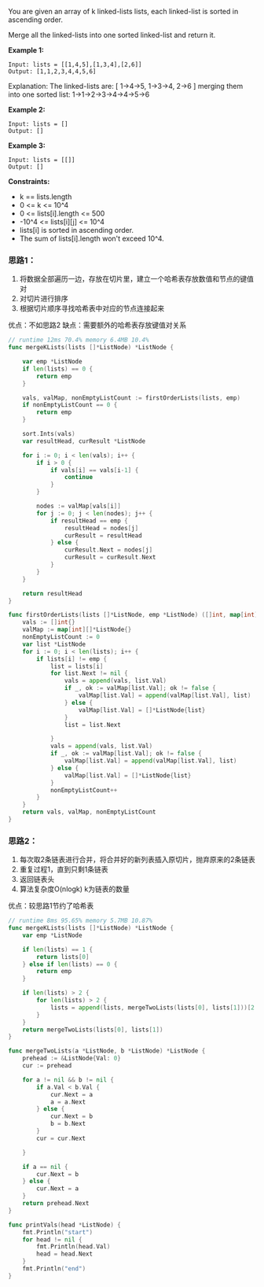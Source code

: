 You are given an array of k linked-lists lists, each linked-list is sorted in ascending order.

Merge all the linked-lists into one sorted linked-list and return it.

 

**Example 1:**
```
Input: lists = [[1,4,5],[1,3,4],[2,6]]
Output: [1,1,2,3,4,4,5,6]
```
Explanation: The linked-lists are:
[
  1->4->5,
  1->3->4,
  2->6
]
merging them into one sorted list:
1->1->2->3->4->4->5->6

**Example 2:**
```
Input: lists = []
Output: []
```
**Example 3:**
```
Input: lists = [[]]
Output: []
```

**Constraints:**

- k == lists.length
- 0 <= k <= 10^4
- 0 <= lists[i].length <= 500
- -10^4 <= lists[i][j] <= 10^4
- lists[i] is sorted in ascending order.
- The sum of lists[i].length won't exceed 10^4.

### 思路1：
1. 将数据全部遍历一边，存放在切片里，建立一个哈希表存放数值和节点的键值对
2. 对切片进行排序
3. 根据切片顺序寻找哈希表中对应的节点连接起来

优点：不如思路2
缺点：需要额外的哈希表存放键值对关系
   
```go
// runtime 12ms 70.4% memory 6.4MB 10.4%
func mergeKLists(lists []*ListNode) *ListNode {

	var emp *ListNode
	if len(lists) == 0 {
		return emp
	}

	vals, valMap, nonEmptyListCount := firstOrderLists(lists, emp)
	if nonEmptyListCount == 0 {
		return emp
	}

	sort.Ints(vals)
	var resultHead, curResult *ListNode

	for i := 0; i < len(vals); i++ {
		if i > 0 {
			if vals[i] == vals[i-1] {
				continue
			}
		}

		nodes := valMap[vals[i]]
		for j := 0; j < len(nodes); j++ {
			if resultHead == emp {
				resultHead = nodes[j]
				curResult = resultHead
			} else {
				curResult.Next = nodes[j]
				curResult = curResult.Next
			}
		}
	}

	return resultHead
}

func firstOrderLists(lists []*ListNode, emp *ListNode) ([]int, map[int][]*ListNode, int) {
	vals := []int{}
	valMap := map[int][]*ListNode{}
	nonEmptyListCount := 0
	var list *ListNode
	for i := 0; i < len(lists); i++ {
		if lists[i] != emp {
			list = lists[i]
			for list.Next != nil {
				vals = append(vals, list.Val)
				if _, ok := valMap[list.Val]; ok != false {
					valMap[list.Val] = append(valMap[list.Val], list)
				} else {
					valMap[list.Val] = []*ListNode{list}
				}
				list = list.Next

			}
			vals = append(vals, list.Val)
			if _, ok := valMap[list.Val]; ok != false {
				valMap[list.Val] = append(valMap[list.Val], list)
			} else {
				valMap[list.Val] = []*ListNode{list}
			}
			nonEmptyListCount++
		}
	}
	return vals, valMap, nonEmptyListCount
}
```

### 思路2：
1. 每次取2条链表进行合并，将合并好的新列表插入原切片，抛弃原来的2条链表
2. 重复过程1，直到只剩1条链表
3. 返回链表头
4. 算法复杂度O(nlogk) k为链表的数量

优点：较思路1节约了哈希表

```go
// runtime 8ms 95.65% memory 5.7MB 10.87% 
func mergeKLists(lists []*ListNode) *ListNode {
	var emp *ListNode

	if len(lists) == 1 {
		return lists[0]
	} else if len(lists) == 0 {
		return emp
	}

	if len(lists) > 2 {
		for len(lists) > 2 {
			lists = append(lists, mergeTwoLists(lists[0], lists[1]))[2:]
		}
	}
	return mergeTwoLists(lists[0], lists[1])
}

func mergeTwoLists(a *ListNode, b *ListNode) *ListNode {
	prehead := &ListNode{Val: 0}
	cur := prehead

	for a != nil && b != nil {
		if a.Val < b.Val {
			cur.Next = a
			a = a.Next
		} else {
			cur.Next = b
			b = b.Next
		}
		cur = cur.Next

	}

	if a == nil {
		cur.Next = b
	} else {
		cur.Next = a
	}
	return prehead.Next
}

func printVals(head *ListNode) {
	fmt.Println("start")
	for head != nil {
		fmt.Println(head.Val)
		head = head.Next
	}
	fmt.Println("end")
}
```